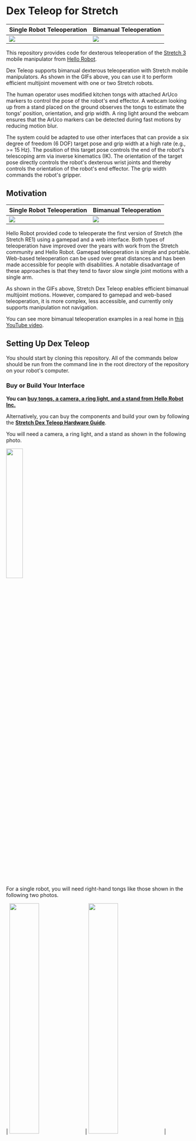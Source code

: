 # Dex Teleop for Stretch

| Single Robot Teleoperation                     | Bimanual Teleoperation                      |
| ---------------------------------------------- | ------------------------------------------- |
| ![](/gifs/single_arm_dishes_short_318x360.gif) | ![](/gifs/two_arm_dishes_start_289x360.gif) |

This repository provides code for dexterous teleoperation of the [Stretch 3](https://hello-robot.com/stretch-3-product) mobile manipulator from [Hello Robot](https://hello-robot.com/).

Dex Teleop supports bimanual dexterous teleoperation with Stretch mobile manipulators. As shown in the GIFs above, you can use it to perform efficient multijoint movement with one or two Stretch robots. 

The human operator uses modified kitchen tongs with attached ArUco markers to control the pose of the robot's end effector. A webcam looking up from a stand placed on the ground observes the tongs to estimate the tongs' position, orientation, and grip width. A ring light around the webcam ensures that the ArUco markers can be detected during fast motions by reducing motion blur. 

The system could be adapted to use other interfaces that can provide a six degree of freedom (6 DOF) target pose and grip width at a high rate (e.g., >= 15 Hz). The position of this target pose controls the end of the robot's telescoping arm via inverse kinematics (IK). The orientation of the target pose directly controls the robot's dexterous wrist joints and thereby controls the orientation of the robot's end effector. The grip width commands the robot's gripper.

## Motivation

| Single Robot Teleoperation                     | Bimanual Teleoperation                      |
| ---------------------------------------------- | ------------------------------------------- |
| ![](/gifs/play_with_dog.gif) | ![](/gifs/fold_shirt_cropped_372x270.gif) |

Hello Robot provided code to teleoperate the first version of Stretch (the Stretch RE1) using a gamepad and a web interface. Both types of teleoperation have improved over the years with work from the Stretch community and Hello Robot. Gamepad teleoperation is simple and portable. Web-based teleoperation can be used over great distances and has been made accessible for people with disabilities. A notable disadvantage of these approaches is that they tend to favor slow single joint motions with a single arm.

As shown in the GIFs above, Stretch Dex Teleop enables efficient bimanual multijoint motions. However, compared to gamepad and web-based teleoperation, it is more complex, less accessible, and currently only supports manipulation not navigation.

You can see more bimanual teleoperation examples in a real home in [this YouTube video](https://www.youtube.com/watch?v=QtG8nJ78x2M).

## Setting Up Dex Teleop

You should start by cloning this repository. All of the commands below should be run from the command line in the root directory of the repository on your robot's computer. 

### Buy or Build Your Interface

**You can [buy tongs, a camera, a ring light, and a stand from Hello Robot Inc.](https://hello-robot.com/stretch-dex-teleop-kit)**

Alternatively, you can buy the components and build your own by following the **[Stretch Dex Teleop Hardware Guide](https://docs.google.com/document/d/1Pom3P8vVNRhchLK_CTduoqQJ3y_TS0MYIIAxRl94ktU/edit?usp=sharing)**.

You will need a camera, a ring light, and a stand as shown in the following photo. 

<img src="/images/camera_ring_light_and_stand.jpg" width="30%">

For a single robot, you will need right-hand tongs like those shown in the following two photos.

| <img src="/images/right_tongs_held_and_open.jpg" width="40%"> | <img src="/images/right_tongs_held_and_closed.jpg" width="40%"> |

For bimanual manipulation, you will need two camera, two ring lights, two stands, left-hand tongs and right-hand tongs.

<img src="/images/left_and_right_tongs.jpg" width="40%">


### Run the Installation Script

After cloning the repository, run the following installation script found in the repository's root directory. 

```
./install_dex_teleop.sh
```

The installation script sets up a udev rule for a Mi USB Webcam HD, so that the camera can be reset each time you run dexterous teleoperation. This is a workaround to avoid low frame rates and errors in the camera settings.

Next, the installation script installs v4l2 utilities, if necessary.

You also need to install some python dependencies:
```
pip install -r requirements.txt
```

### Generate Specialized URDFs

To run Dex Teleop, you need to generate specialized URDF files. Dex Teleop uses forward kinematic (FK) and inverse kinematic (IK) models of the robot. These models use specialized URDFs generated from the calibrated URDF on your robot. 

```
python3 prepare_specialized_urdfs.py
```

### Set Up the Camera, Ring Light and Stand

As shown in the photo above, the camera stand should be placed on the ground, and the camera should be pointed straight up. The stand should be at its minimum height. 

The camera should be plugged into the robot's trunk using a USB extension cable. The ring light should not be plugged into the robot's trunk as it requires too much power - it can either be plugged into the robot's head, or externally.

When using the camera, the top of the camera should be pointed away from you. With respect to the robot, the top of the camera points in the direction of arm extension, the lens of the camera looks in the direction of the lift moving up, and the left of the camera points in the direction of the robot's mobile base moving forward. 

### Calibrate the Logitech C930e Webcam

After setting up your camera, you need to calibrate it. 


First, generate a calibration board using the following command: 

```
python3 webcam_calibration_create_board.py
```

This should result in the following PNG file. 

```
webcam_aruco_calibration_board.png
```

Print this image out without scaling it. The resulting printout should match the dimensions specified in the PNG file. 

Mount the resulting printout on a flat surface that you can move around the camera to capture calibration images **with the ring light turned on**. 

Install v4l2 with the following command.

```
sudo apt-get install v4l-utils
```

Use the following command and your calibration pattern to collect calibration images for your Logitech C930e webcam. The entire calibration board should be visible and not too far away, or else the calibration images can lead to errors.

```
python3 webcam_calibration_collect_images.py
```

The images will be stored in the following directory. 

```
./webcam_calibration_images/Mi USB Webcam HD/1920x1080
```

Once you've collected the calibration images, run the following command to process the images. 

```
python3 webcam_calibration_process_images.py
```

Processing the images will generate a YAML calibration file similar to the following file.

```
./webcam_calibration_images/Mi USB Webcam HD/1920x1080/camera_calibration_results_20231211211703.yaml
```

### Test the Camera

To make sure that your camera detects the ArUco markers on your tongs, **turn on the ring light** and run the following code.

```
python3 webcam_teleop_interface.py
```

You should see images from the camera with green boxes drawn around detected ArUco markers. 

## Running Dex Teleop

After you've gotten everything setup, you can try out Dex Teleop. Make sure to start with slow motions, to test your system, gain experience, and warm up. 

### Start with Slow Motions!

After setting everything up, run the following command without any command line arguments. **This will result in the robot moving at the slowest available speed while you ensure that everything is working properly and get used to using the teleoperation system.**

```
python3 dex_teleop.py
```

### When You're Ready, Try Fast Motions

Once you are confident that you have the system correctly configured and have learned to use it at the slowest speed, you can run the following command to try it at the fastest available speed. **The robot will move fast, so be very careful!**

```
python3 dex_teleop.py --fast
```

### Advanced: Multiprocessing with Shared Memory

To achieve better performance, you can run Dex Teleop using two processes that communicate via shared memory.

First, run the interface process in a terminal. This process observes ArUco markers with the webcam to create goals for the robot's gripper.

```
python3 goal_from_teleop.py --multiprocessing
```

Second, run the robot process in a different terminal. This process receives gripper goals and attempts to achieve them by controlling the robot. 

```
python3 gripper_to_goal.py --multiprocessing --fast
```

### Advanced: Bimanual Dex Teleop

To perform bimanual teleoperation, you can follow the instructions above on a second robot and use the "--left" command line argument. When run with "--left", the code will only respond to left-hand tongs, which have ArUco markers with ID numbers that are different from the right-hand tongs. 

For example, for the left-hand robot, you can run the following command to try slow motion Dex Teleop.

```
python3 dex_teleop.py --left
```



## Acknowledgment

Blaine Matulevich has been extremely helpful throughout the development of Dex Teleop, including testing, providing feedback, discussing the system, and contributing ideas. The entire Hello Robot team provided essential support throughout, including helping with early versions of Stretch 3, which the entire company worked on intensely.
